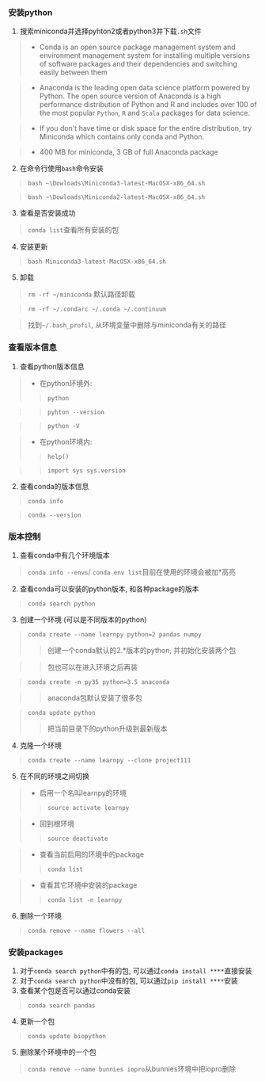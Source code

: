 ### 安装python

1. 搜索miniconda并选择pyhton2或者python3并下载`.sh`文件
> - Conda is an open source package management system and environment management system for installing multiple versions of software packages and their dependencies and switching easily between them

> - Anaconda is the leading open data science platform powered by Python. The open source version of Anaconda is a high performance distribution of Python and R and includes over 100 of the most popular `Python`, `R` and `Scala` packages for data science.

> - If you don't have time or disk space for the entire distribution, try Miniconda which contains only conda and Python.

> - 400 MB for miniconda, 3 GB of full Anaconda package

2. 在命令行使用`bash`命令安装
> `bash ~\Dowloads\Miniconda3-latest-MacOSX-x86_64.sh`

> `bash ~\Dowloads\Miniconda2-latest-MacOSX-x86_64.sh`



3. 查看是否安装成功
> `conda list`查看所有安装的包

4. 安装更新
> `bash Miniconda3-latest-MacOSX-x86_64.sh`

5. 卸载
> `rm -rf ~/miniconda` 默认路径卸载

> `rm -rf ~/.condarc ~/.conda ~/.continuum`

> 找到`~/.bash_profil`, 从环境变量中删除与miniconda有关的路径

### 查看版本信息
1. 查看python版本信息

> - 在python环境外:
> > `python`

> > `pyhton --version`

> > `python -V`

> - 在python环境内:
> > `help()`

> > `import sys sys.version`

2. 查看conda的版本信息

> `conda info`

> `conda --version`

### 版本控制
1. 查看conda中有几个环境版本
> `conda info --envs`/ `conda env list`目前在使用的环境会被加*高亮

2. 查看conda可以安装的python版本, 和各种package的版本
> `conda search python`

3. 创建一个环境 (可以是不同版本的python)
> `conda create --name learnpy python=2 pandas numpy`
> > 创建一个conda默认的2.*版本的python, 并初始化安装两个包

> > 包也可以在进入环境之后再装

> `conda create -n py35 python=3.5 anaconda`

> > anaconda包默认安装了很多包

> `conda update python`
> > 把当前目录下的python升级到最新版本

4. 克隆一个环境
> `conda create --name learnpy --clone project111`

5. 在不同的环境之间切换
> - 启用一个名叫learnpy的环境
> > `source activate learnpy`

> - 回到根环境
> > `source deactivate`

> - 查看当前启用的环境中的package
> > `conda list`

> - 查看其它环境中安装的package
> > `conda list -n learnpy`

6. 删除一个环境
> `conda remove --name flowers --all`


### 安装packages
1. 对于`conda search python`中有的包, 可以通过`conda install ****`直接安装
2. 对于`conda search python`中没有的包, 可以通过`pip install ****`安装
3. 查看某个包是否可以通过conda安装
> `conda search pandas`

4. 更新一个包
> `conda update biopython`

5. 删除某个环境中的一个包
> `conda remove --name bunnies iopro`从bunnies环境中把iopro删除